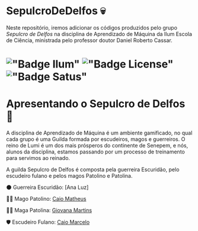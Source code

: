 # SepulcroDeDelfos :skull:
Neste repositório, iremos adicionar os códigos produzidos pelo grupo *Sepulcro de Delfos* na disciplina de Aprendizado de Máquina da Ilum Escola de Ciência, ministrada pelo professor doutor Daniel Roberto Cassar.

# !["Badge Ilum"](https://img.shields.io/badge/Ilum%20-%20purple) !["Badge License"](https://img.shields.io/badge/License%20-%20MIT%20-%20green) !["Badge Satus"](https://img.shields.io/badge/Status%20-%20Conclu%C3%ADdo%20-%20orange)



# Apresentando o Sepulcro de Delfos :european_castle:
A disciplina de Aprendizado de Máquina é um ambiente gamificado, no qual cada grupo é uma Guilda formada por escudeiros, magos e guerreiros. O reino de Lumi é um dos mais prósperos do continente de Senepem, e nós, alunos da disciplina, estamos passando por um processo de treinamento para servimos ao reinado.

A guilda Sepulcro de Delfos é composta pela guerreira Escuridão, pelo escudeiro fulano e pelos magos Patolino e Patolina. 

:new_moon: Guerreira Escuridão: [Ana Luz]

:mage_man: Mago Patolino: [Caio Matheus](https://github.com/Caiomld)

:mage_woman: Maga Patolina: [Giovana Martins](https://github.com/giovana2005)

:shield: Escudeiro Fulano: [Caio Marcelo](https://github.com/CaioRuas24010)

